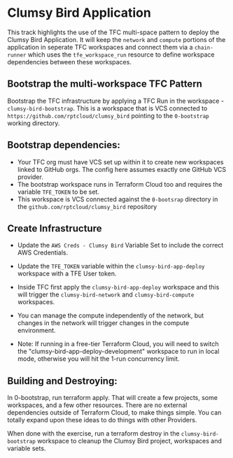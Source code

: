 # Clumsy Bird Application

This track highlights the use of the TFC multi-space pattern to deploy the Clumsy Bird Application.  It will keep the `network` and `compute` portions of the application in seperate TFC workspaces and connect them via a `chain-runner` which uses the `tfe_workspace_run` resource to define workspace dependencies between these workspaces.

## Bootstrap the multi-workspace TFC Pattern
Bootstrap the TFC infrastructure by applying a TFC Run in the workspace - `clumsy-bird-bootstrap`.  This is a workspace that is VCS connected to `https://github.com/rptcloud/clumsy_bird` pointing to the `0-bootstrap` working directory.

## Bootstrap dependencies:

- Your TFC org must have VCS set up within it to create new workspaces linked to GitHub orgs. The config here assumes exactly one GitHub VCS provider.
- The bootstrap workspace runs in Terraform Cloud too and requires the variable `TFE_TOKEN` to be set.
- This workspace is VCS connected against the `0-bootsrap` directory in the `github.com/rptcloud/clumsy_bird` repository

## Create Infrastructure
- Update the `AWS Creds - Clumsy Bird` Variable Set to include the correct AWS Credentials.
- Update the `TFE_TOKEN` variable within the `clumsy-bird-app-deploy` workspace with a TFE User token.
- Inside TFC first apply the `clumsy-bird-app-deploy` workspace and this will trigger the `clumsy-bird-network` and `clumsy-bird-compute` workspaces.
- You can manage the compute independently of the network, but changes in the network will trigger changes in the compute environment.

- Note: If running in a free-tier Terraform Cloud, you will need to switch the "clumsy-bird-app-deploy-development" workspace to run in local mode, otherwise you will hit the 1-run concurrency limit.

## Building and Destroying:

In 0-bootstrap, run terraform apply. That will create a few projects, some workspaces, and a few other resources. There are no external dependencies outside of Terraform Cloud, to make things simple. You can totally expand upon these ideas to do things with other Providers.

When done with the exercise, run a terraform destroy in the `clumsy-bird-bootstrap` workspace to cleanup the Clumsy Bird project, workspaces and variable sets.
